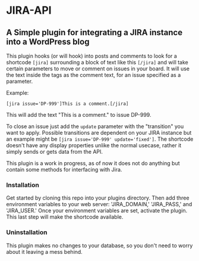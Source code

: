 # JIRA-API

## A Simple plugin for integrating a JIRA instance into a WordPress blog

This plugin hooks (or will hook) into posts and comments to look for a shortcode
`[jira]` surrounding a block of text like this `[/jira]` and will take certain
parameters to move or comment on issues in your board. It will use the text inside
the tags as the comment text, for an issue specified as a parameter.

Example:

```
[jira issue='DP-999']This is a comment.[/jira]
```

This will add the text "This is a comment." to issue DP-999.

To close an issue just add the `update` parameter with the "transition" you want to
apply. Possible transitions are dependent on your JIRA instance but an example might
be `[jira issue='DP-999' update='fixed']`. The shortcode doesn't have any display
properties unlike the normal usecase, rather it simply sends or gets data from the
API.

This plugin is a work in progress, as of now it does not do anything but contain some
methods for interfacing with Jira.

### Installation

Get started by cloning this repo into your plugins directory. Then add three
environment variables to your web server: 'JIRA_DOMAIN,' 'JIRA_PASS,' and
'JIRA_USER.' Once your environment variables are set, activate the plugin. This last
step will make the shortcode available.

### Uninstallation

This plugin makes no changes to your database, so you don't need to worry about it
leaving a mess behind.

